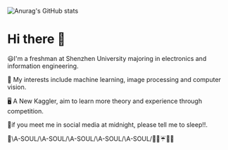 
![Anurag's GitHub stats](https://github-readme-stats.vercel.app/api?username=CNShawn&theme=nightowl&include_all_commits=true)  
# Hi there :beers:

😃I'm a freshman at Shenzhen University majoring in electronics and information engineering.  

📝 My interests include machine learning, image processing and computer vision.  

🖥️ A New Kaggler, aim to learn more theory and experience through competition.  

🌃if you meet me in social media at midnight, please tell me to sleep!!.  

💐\A-SOUL/\A-SOUL/\A-SOUL/\A-SOUL/\A-SOUL/🍬🍦☔🌟🤡 

  <!--

  *😅 I’m looking to collaborate on ...

  *😅 I’m looking for help with ...

  *😅Ask me about ...

  *😅 How to reach me: ...

  *😅 Pronouns: ...

  *😅 Fun fact: ...

  -->



